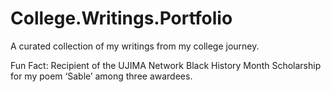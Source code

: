 # College.Writings.Portfolio
A curated collection of my writings from my college journey. 

Fun Fact: Recipient of the UJIMA Network Black History Month Scholarship for my poem ‘Sable’ among three awardees.
